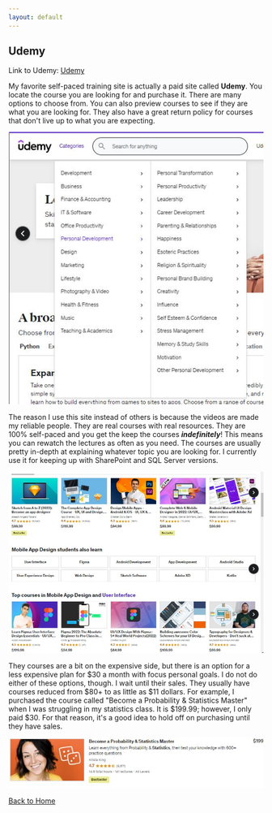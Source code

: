 ```yaml
---
layout: default
---
```


## Udemy


Link to Udemy: [Udemy](https://www.udemy.com/)

My favorite self-paced training site is actually a paid site called **Udemy**. You locate the course you are looking for and purchase it. There are many options to choose from. You can also preview courses to see if they are what you are looking for. They also have a great return policy for courses that don't live up to what you are expecting.

![UdemyCat](\assets\images\UdemyCat.JPG)


The reason I use this site instead of others is because the videos are made my reliable people. They are real courses with real resources. They are 100% self-paced and you get the keep the courses **_indefinitely_**! This means you can rewatch the lectures as often as you need. The courses are usually pretty in-depth at explaining whatever topic you are looking for. I currently use it for keeping up with SharePoint and SQL Server versions.

![UdemyOptions](\assets\images\UdemyOptions.JPG)

They courses are a bit on the expensive side, but there is an option for a less expensive plan for $30 a month with focus personal goals. I do not do either of these options, though. I wait until their sales. They usually have courses reduced from $80+ to as little as $11 dollars.  For example, I purchased the course called "Become a Probability & Statistics Master" when I was struggling in my statistics class. It is $199.99; however, I only paid $30. For that reason, it's a good idea to hold off on purchasing until they have sales. 

![UdemyStat](\assets\images\CoursePurch.JPG)


[Back to Home](./)
